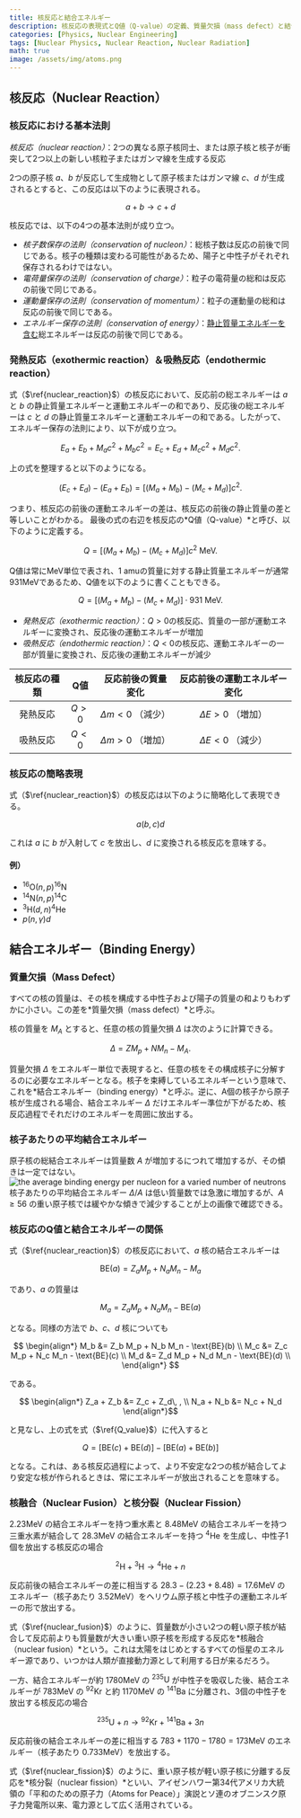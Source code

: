 ```yaml
---
title: 核反応と結合エネルギー
description: 核反応の表現式とQ値（Q-value）の定義、質量欠損（mass defect）と結合エネルギー（binding energy）の概念を学ぶ。
categories: [Physics, Nuclear Engineering]
tags: [Nuclear Physics, Nuclear Reaction, Nuclear Radiation]
math: true
image: /assets/img/atoms.png
---
```

## 核反応（Nuclear Reaction）
### 核反応における基本法則
*核反応（nuclear reaction）*：2つの異なる原子核同士、または原子核と核子が衝突して2つ以上の新しい核粒子またはガンマ線を生成する反応

2つの原子核 $a$、$b$ が反応して生成物として原子核またはガンマ線 $c$、$d$ が生成されるとすると、この反応は以下のように表現される。

$$ a + b \rightarrow c + d \tag{1} \label{nuclear_reaction}$$

核反応では、以下の4つの基本法則が成り立つ。

- *核子数保存の法則（conservation of nucleon）*：総核子数は反応の前後で同じである。核子の種類は変わる可能性があるため、陽子と中性子がそれぞれ保存されるわけではない。
- *電荷量保存の法則（conservation of charge）*：粒子の電荷量の総和は反応の前後で同じである。
- *運動量保存の法則（conservation of momentum）*：粒子の運動量の総和は反応の前後で同じである。
- *エネルギー保存の法則（conservation of energy）*：<u>静止質量エネルギーを含む</u>総エネルギーは反応の前後で同じである。

### 発熱反応（exothermic reaction）＆吸熱反応（endothermic reaction）
式（$\ref{nuclear_reaction}$）の核反応において、反応前の総エネルギーは $a$ と $b$ の静止質量エネルギーと運動エネルギーの和であり、反応後の総エネルギーは $c$ と $d$ の静止質量エネルギーと運動エネルギーの和である。したがって、エネルギー保存の法則により、以下が成り立つ。

$$ E_a + E_b + M_a c^2 + M_b c^2 = E_c + E_d + M_c c^2 + M_d c^2. $$

上の式を整理すると以下のようになる。

$$ (E_c + E_d) - (E_a + E_b) = [(M_a + M_b) - (M_c + M_d)]c^2. $$

つまり、核反応の前後の運動エネルギーの差は、核反応の前後の静止質量の差と等しいことがわかる。
最後の式の右辺を核反応の*Q値（Q-value）*と呼び、以下のように定義する。

$$ Q = [(M_a + M_b) - (M_c + M_d)]c^2 \ \text{MeV}.\tag{2} \label{Q_value} $$

Q値は常にMeV単位で表され、1 amuの質量に対する静止質量エネルギーが通常931MeVであるため、Q値を以下のように書くこともできる。

$$ Q = [(M_a + M_b) - (M_c + M_d)]\cdot 931 \ \text{MeV}.\tag{3} $$

- *発熱反応（exothermic reaction）*：$Q>0$の核反応、質量の一部が運動エネルギーに変換され、反応後の運動エネルギーが増加
- *吸熱反応（endothermic reaction）*：$Q<0$の核反応、運動エネルギーの一部が質量に変換され、反応後の運動エネルギーが減少

| 核反応の種類 | Q値 | 反応前後の質量変化 | 反応前後の運動エネルギー変化 |
| :---: | :---: | :---: | :---: |
| 発熱反応 | $Q>0$ | $\Delta m<0$ （減少） | $\Delta E>0$ （増加） |
| 吸熱反応 | $Q<0$ | $\Delta m>0$ （増加） | $\Delta E<0$ （減少） |

### 核反応の簡略表現
式（$\ref{nuclear_reaction}$）の核反応は以下のように簡略化して表現できる。

$$ a(b, c)d $$

これは $a$ に $b$ が入射して $c$ を放出し、$d$ に変換される核反応を意味する。

#### 例）
- $^{16} \text{O}(n,p)^{16}\text{N}$
- $^{14} \text{N}(n,p)^{14}\text{C}$
- $^{3} \text{H}(d,n)^{4}\text{He}$
- $p(n,\gamma)d$

## 結合エネルギー（Binding Energy）
### 質量欠損（Mass Defect）
すべての核の質量は、その核を構成する中性子および陽子の質量の和よりもわずかに小さい。この差を*質量欠損（mass defect）*と呼ぶ。

核の質量を $M_A$ とすると、任意の核の質量欠損 $\Delta$ は次のように計算できる。

$$ \Delta = ZM_p + NM_n - M_A. $$

質量欠損 $\Delta$ をエネルギー単位で表現すると、任意の核をその構成核子に分解するのに必要なエネルギーとなる。核子を束縛しているエネルギーという意味で、これを*結合エネルギー（binding energy）*と呼ぶ。逆に、A個の核子から原子核が生成される場合、結合エネルギー $\Delta$ だけエネルギー準位が下がるため、核反応過程でそれだけのエネルギーを周囲に放出する。

### 核子あたりの平均結合エネルギー
原子核の総結合エネルギーは質量数 $A$ が増加するにつれて増加するが、その傾きは一定ではない。  
![the average binding energy per nucleon for a varied number of neutrons](https://upload.wikimedia.org/wikipedia/commons/5/53/Binding_energy_curve_-_common_isotopes.svg)  
核子あたりの平均結合エネルギー $\Delta/A$ は低い質量数では急激に増加するが、$A\geq56$ の重い原子核では緩やかな傾きで減少することが上の画像で確認できる。

### 核反応のQ値と結合エネルギーの関係
式（$\ref{nuclear_reaction}$）の核反応において、$a$ 核の結合エネルギーは

$$ \text{BE}(a) = Z_a M_p + N_a M_n - M_a $$

であり、$a$ の質量は

$$ M_a = Z_a M_p + N_a M_n - \text{BE}(a) $$

となる。同様の方法で $b$、$c$、$d$ 核についても

$$ \begin{align*}
M_b &= Z_b M_p + N_b M_n - \text{BE}(b) \\
M_c &= Z_c M_p + N_c M_n - \text{BE}(c) \\
M_d &= Z_d M_p + N_d M_n - \text{BE}(d) \\
\end{align*} $$

である。

$$ \begin{align*}
Z_a + Z_b &= Z_c + Z_d\, , \\
N_a + N_b &= N_c + N_d
\end{align*}$$

と見なし、上の式を式（$\ref{Q_value}$）に代入すると

$$ Q = [\text{BE}(c) + \text{BE}(d)] - [\text{BE}(a) + \text{BE}(b)] $$

となる。これは、ある核反応過程によって、より不安定な2つの核が結合してより安定な核が作られるときは、常にエネルギーが放出されることを意味する。

### 核融合（Nuclear Fusion）と核分裂（Nuclear Fission）
$2.23\text{MeV}$ の結合エネルギーを持つ重水素と $8.48\text{MeV}$ の結合エネルギーを持つ三重水素が結合して $28.3\text{MeV}$ の結合エネルギーを持つ $^4\text{He}$ を生成し、中性子1個を放出する核反応の場合

$$ ^2\text{H} + {^3\text{H}} \rightarrow {^4\text{He}} + n \tag{4} \label{nuclear_fusion}$$

反応前後の結合エネルギーの差に相当する $28.3-(2.23+8.48)=17.6\text{MeV}$ のエネルギー（核子あたり $3.52\text{MeV}$）をヘリウム原子核と中性子の運動エネルギーの形で放出する。

式（$\ref{nuclear_fusion}$）のように、質量数が小さい2つの軽い原子核が結合して反応前よりも質量数が大きい重い原子核を形成する反応を*核融合（nuclear fusion）*という。これは太陽をはじめとするすべての恒星のエネルギー源であり、いつかは人類が直接動力源として利用する日が来るだろう。

一方、結合エネルギーが約 $1780\text{MeV}$ の $^{235}\text{U}$ が中性子を吸収した後、結合エネルギーが $783\text{MeV}$ の $^{92}\text{Kr}$ と約 $1170\text{MeV}$ の $^{141}\text{Ba}$ に分離され、3個の中性子を放出する核反応の場合

$$ {^{235}\text{U}} + n \rightarrow {^{92}\text{Kr}} + {^{141}\text{Ba}} + 3n \tag{5} \label{nuclear_fission}$$

反応前後の結合エネルギーの差に相当する $783+1170-1780=173\text{MeV}$ のエネルギー（核子あたり $0.733\text{MeV}$）を放出する。

式（$\ref{nuclear_fission}$）のように、重い原子核が軽い原子核に分離する反応を*核分裂（nuclear fission）*といい、アイゼンハワー第34代アメリカ大統領の「平和のための原子力（Atoms for Peace）」演説とソ連のオブニンスク原子力発電所以来、電力源として広く活用されている。
